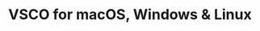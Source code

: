 ---
name: VSCO
url: 'https://vsco.co'
category: Photo & Video
title: 'VSCO for macOS, Windows & Linux'
key: vsco

---